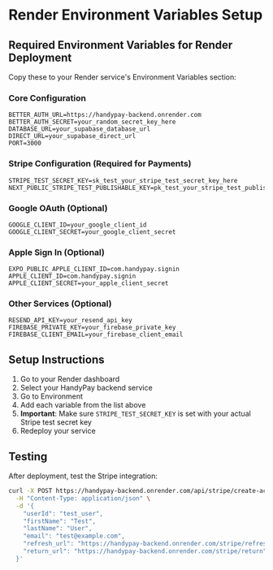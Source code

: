 # Render Environment Variables Setup

## Required Environment Variables for Render Deployment

Copy these to your Render service's Environment Variables section:

### Core Configuration

```
BETTER_AUTH_URL=https://handypay-backend.onrender.com
BETTER_AUTH_SECRET=your_random_secret_key_here
DATABASE_URL=your_supabase_database_url
DIRECT_URL=your_supabase_direct_url
PORT=3000
```

### Stripe Configuration (Required for Payments)

```
STRIPE_TEST_SECRET_KEY=sk_test_your_stripe_test_secret_key_here
NEXT_PUBLIC_STRIPE_TEST_PUBLISHABLE_KEY=pk_test_your_stripe_test_publishable_key_here
```

### Google OAuth (Optional)

```
GOOGLE_CLIENT_ID=your_google_client_id
GOOGLE_CLIENT_SECRET=your_google_client_secret
```

### Apple Sign In (Optional)

```
EXPO_PUBLIC_APPLE_CLIENT_ID=com.handypay.signin
APPLE_CLIENT_ID=com.handypay.signin
APPLE_CLIENT_SECRET=your_apple_client_secret
```

### Other Services (Optional)

```
RESEND_API_KEY=your_resend_api_key
FIREBASE_PRIVATE_KEY=your_firebase_private_key
FIREBASE_CLIENT_EMAIL=your_firebase_client_email
```

## Setup Instructions

1. Go to your Render dashboard
2. Select your HandyPay backend service
3. Go to Environment
4. Add each variable from the list above
5. **Important**: Make sure `STRIPE_TEST_SECRET_KEY` is set with your actual Stripe test secret key
6. Redeploy your service

## Testing

After deployment, test the Stripe integration:

```bash
curl -X POST https://handypay-backend.onrender.com/api/stripe/create-account-link \
  -H "Content-Type: application/json" \
  -d '{
    "userId": "test_user",
    "firstName": "Test",
    "lastName": "User",
    "email": "test@example.com",
    "refresh_url": "https://handypay-backend.onrender.com/stripe/refresh",
    "return_url": "https://handypay-backend.onrender.com/stripe/return"
  }'
```
